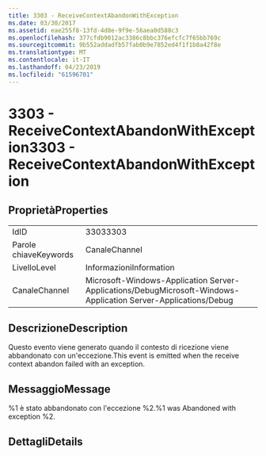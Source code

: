 ```yaml
---
title: 3303 - ReceiveContextAbandonWithException
ms.date: 03/30/2017
ms.assetid: eae255f8-13fd-4d8e-9f9e-56aea0d588c3
ms.openlocfilehash: 377cfdb9012ac3386c8bbc376efcfc7f65bb769c
ms.sourcegitcommit: 9b552addadfb57fab0b9e7852ed4f1f1b8a42f8e
ms.translationtype: MT
ms.contentlocale: it-IT
ms.lasthandoff: 04/23/2019
ms.locfileid: "61596701"
---
```

# <a name="3303---receivecontextabandonwithexception"></a><span data-ttu-id="02d59-102">3303 - ReceiveContextAbandonWithException</span><span class="sxs-lookup"><span data-stu-id="02d59-102">3303 - ReceiveContextAbandonWithException</span></span>
## <a name="properties"></a><span data-ttu-id="02d59-103">Proprietà</span><span class="sxs-lookup"><span data-stu-id="02d59-103">Properties</span></span>  
  
|||  
|-|-|  
|<span data-ttu-id="02d59-104">Id</span><span class="sxs-lookup"><span data-stu-id="02d59-104">ID</span></span>|<span data-ttu-id="02d59-105">3303</span><span class="sxs-lookup"><span data-stu-id="02d59-105">3303</span></span>|  
|<span data-ttu-id="02d59-106">Parole chiave</span><span class="sxs-lookup"><span data-stu-id="02d59-106">Keywords</span></span>|<span data-ttu-id="02d59-107">Canale</span><span class="sxs-lookup"><span data-stu-id="02d59-107">Channel</span></span>|  
|<span data-ttu-id="02d59-108">Livello</span><span class="sxs-lookup"><span data-stu-id="02d59-108">Level</span></span>|<span data-ttu-id="02d59-109">Informazioni</span><span class="sxs-lookup"><span data-stu-id="02d59-109">Information</span></span>|  
|<span data-ttu-id="02d59-110">Canale</span><span class="sxs-lookup"><span data-stu-id="02d59-110">Channel</span></span>|<span data-ttu-id="02d59-111">Microsoft-Windows-Application Server-Applications/Debug</span><span class="sxs-lookup"><span data-stu-id="02d59-111">Microsoft-Windows-Application Server-Applications/Debug</span></span>|  
  
## <a name="description"></a><span data-ttu-id="02d59-112">Descrizione</span><span class="sxs-lookup"><span data-stu-id="02d59-112">Description</span></span>  
 <span data-ttu-id="02d59-113">Questo evento viene generato quando il contesto di ricezione viene abbandonato con un'eccezione.</span><span class="sxs-lookup"><span data-stu-id="02d59-113">This event is emitted when the receive context abandon failed with an exception.</span></span>  
  
## <a name="message"></a><span data-ttu-id="02d59-114">Messaggio</span><span class="sxs-lookup"><span data-stu-id="02d59-114">Message</span></span>  
 <span data-ttu-id="02d59-115">%1 è stato abbandonato con l'eccezione %2.</span><span class="sxs-lookup"><span data-stu-id="02d59-115">%1 was Abandoned with exception %2.</span></span>  
  
## <a name="details"></a><span data-ttu-id="02d59-116">Dettagli</span><span class="sxs-lookup"><span data-stu-id="02d59-116">Details</span></span>
